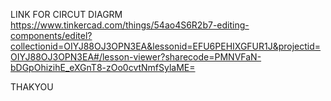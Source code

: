 LINK FOR CIRCUT DIAGRM 
https://www.tinkercad.com/things/54ao4S6R2b7-editing-components/editel?collectionid=OIYJ88OJ3OPN3EA&lessonid=EFU6PEHIXGFUR1J&projectid=OIYJ88OJ3OPN3EA#/lesson-viewer?sharecode=PMNVFaN-bDGpOhizihE_eXGnT8-zOo0cvtNmfSylaME=




THAKYOU 
